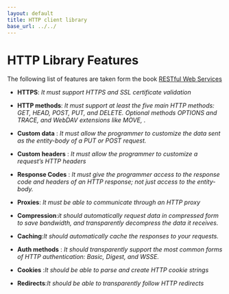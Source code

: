 ```yaml
---
layout: default
title: HTTP client library
base_url: ../../
---
```

# HTTP Library Features
The following list of features are taken form the book [RESTful Web Services](http://www.amazon.com/Restful-Web-Services-Leonard-Richardson/dp/0596529260/ref=sr_1_1?ie=UTF8&qid=1322155984&sr=8-1)

* **HTTPS**: _It must support HTTPS and SSL certificate validation_

* **HTTP methods**: _It must support at least the five main HTTP methods: GET, HEAD, POST, PUT, and DELETE. Optional methods
                 OPTIONS and TRACE, and WebDAV extensions like MOVE, ._
* **Custom data** : _It must allow the programmer to customize the data sent as the entity-body of a
PUT or POST request._
* **Custom headers**  : _It must allow the programmer to customize a request’s HTTP headers_
* **Response Codes** :  _It must give the programmer access to the response code and headers of an HTTP
response; not just access to the entity-body._
* **Proxies**: _It must be able to communicate through an HTTP proxy_

* **Compression**:_it should automatically request data in compressed form to save
bandwidth, and transparently decompress the data it receives._
* **Caching**:_It should automatically cache the responses to your requests._
* **Auth methods** : _It should transparently support the most common forms of HTTP authentication:
Basic, Digest, and WSSE._
* **Cookies** :_It should be able to parse and create HTTP cookie strings_
* **Redirects**:_It should be able to transparently follow HTTP redirects_